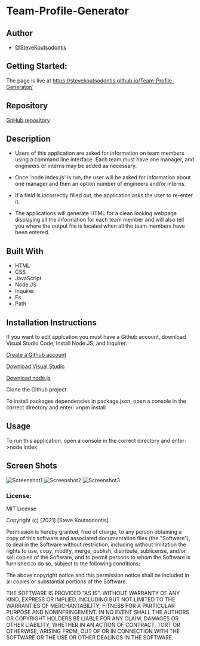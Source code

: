 # Team-Profile-Generator
## Author 
- [@SteveKoutsodontis](https://github.com/SteveKoutsodontis)

## Getting Started:

The page is live at https://stevekoutsodontis.github.io/Team-Profile-Generator/

## Repository

[GitHub repository](https://github.com/SteveKoutsodontis/Team-Profile-Generator)


## Description
* Users of this application are asked for information on team members using a command line interface. Each team must have one manager, and engineers or interns may be added as necessary. 

* Once 'node index.js' is run, the user will be asked for information about one manager and then an option number of engineers and/or interns.

* If a field is incorrectly filled out, the application asks the user to re-enter it.

* The applications will generate HTML for a clean looking webpage displaying all the information for each team member and will also tell you where the output file is located when all the team members have been entered.

## Built With 

* HTML
* CSS 
* JavaScript
* Node.JS
* Inquirer 
* Fs 
* Path

## Installation Instructions

If you want to edit applcation you must have a Github account, download Visual Studio Code, Install Node.JS, and Inquirer.

[Create a Github account](https://github.com)

[Download Visual Studio](https://code.visualstudio.com/download/)

[Download node.js](https://nodejs.org/en/download/)

Clone the Github project.

To install packages dependencies in package.json, open a console in the correct directory and enter: >npm install

## Usage 
To run this application, open a console in the correct directory and enter: >node index

## Screen Shots

![Screenshot1]()
![Screenshot2]()
![Screenshot3]()

### License: 
 
MIT License

Copyright (c) [2021] [Steve Koutsodontis]

Permission is hereby granted, free of charge, to any person obtaining a copy
of this software and associated documentation files (the "Software"), to deal
in the Software without restriction, including without limitation the rights
to use, copy, modify, merge, publish, distribute, sublicense, and/or sell
copies of the Software, and to permit persons to whom the Software is
furnished to do so, subject to the following conditions:

The above copyright notice and this permission notice shall be included in all
copies or substantial portions of the Software.

THE SOFTWARE IS PROVIDED "AS IS", WITHOUT WARRANTY OF ANY KIND, EXPRESS OR
IMPLIED, INCLUDING BUT NOT LIMITED TO THE WARRANTIES OF MERCHANTABILITY,
FITNESS FOR A PARTICULAR PURPOSE AND NONINFRINGEMENT. IN NO EVENT SHALL THE
AUTHORS OR COPYRIGHT HOLDERS BE LIABLE FOR ANY CLAIM, DAMAGES OR OTHER
LIABILITY, WHETHER IN AN ACTION OF CONTRACT, TORT OR OTHERWISE, ARISING FROM,
OUT OF OR IN CONNECTION WITH THE SOFTWARE OR THE USE OR OTHER DEALINGS IN THE
SOFTWARE.
